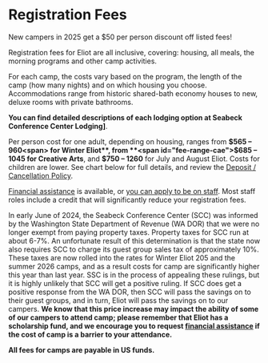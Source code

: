 # Registration Fees

<aside>
New campers in 2025 get a $50 per person discount off listed fees!
</aside>

Registration fees for Eliot are all inclusive, covering: housing, all meals, the morning programs and other camp activities.

For each camp, the costs vary based on the program, the length of the camp (how many nights) and on which housing you choose. Accommodations range from historic shared-bath economy houses to new, deluxe rooms with private bathrooms.

**You can find detailed descriptions of each lodging option at <span id="link.seabeck.lodging">Seabeck Conference Center Lodging</span>]**.

Per person cost for one adult, depending on housing, ranges from
**<span id="fee-range-win">$565 – 960<span> for Winter Eliot**, from
**<span id="fee-range-cae">$685 – 1045</span> for Creative Arts**, and
**<span id="fee-range-julaug">$750 – 1260</span>** for July and August Eliot.
Costs for children are lower. See chart below for full details, and review the [Deposit / Cancellation Policy](?info=fee_policy).

[Financial assistance](?info=financial_assistance) is available, or [you can apply to be on staff](?info=volunteer). Most staff roles include a credit that will significantly reduce your registration fees.

In early June of 2024, the Seabeck Conference Center (SCC) was informed by the Washington State Department of Revenue (WA DOR) that we were no longer exempt from paying property taxes. Property taxes for SCC run at about 6-7%. An unfortunate result of this determination is that the state now also requires SCC to charge its guest group sales tax of approximately 10%. These taxes are now rolled into the rates for Winter Eliot 205 and the summer 2026 camps, and as a result costs for camp are significantly higher this year than last year. SSC is in the process of appealing these rulings, but it is highly unlikely that SCC will get a positive ruling. If SCC does get a positive response from the WA DOR, then SCC will pass the savings on to their guest groups, and in turn, Eliot will pass the savings on to our campers. **We know that this price increase may impact the ability of some of our campers to attend camp; please remember that Eliot has a scholarship fund, and we encourage you to request [financial assistance](?info=financial_assistance) if the cost of camp is a barrier to your attendance.**

**All fees for camps are payable in US funds.**

<div id="fee-area"></div>
